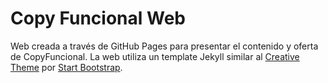 # Copy Funcional Web

Web creada a través de GitHub Pages para presentar el contenido y oferta de CopyFuncional.
La web utiliza un template Jekyll similar al [Creative Theme](http://startbootstrap.com/template-overviews/creative/) por [Start Bootstrap](http://startbootstrap.com).
